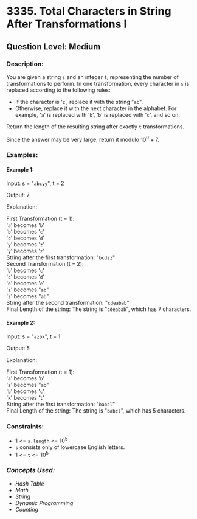 # 3335. Total Characters in String After Transformations I
## Question Level: Medium
### Description:
You are given a string `s` and an integer `t`, representing the number of transformations to perform. In one transformation, every character in `s` is replaced according to the following rules:
- If the character is '`z`', replace it with the string "`ab`".
- Otherwise, replace it with the next character in the alphabet. For example, '`a`' is replaced with '`b`', '`b`' is replaced with '`c`', and so on.  

Return the length of the resulting string after exactly `t` transformations.

Since the answer may be very large, return it modulo 10<sup>9</sup> + 7.

### Examples:
#### Example 1:

Input: s = "`abcyy`", t = 2

Output: 7

Explanation:

First Transformation (t = 1):  
'`a`' becomes '`b`'  
'`b`' becomes '`c`'   
'`c`' becomes '`d`'  
'`y`' becomes '`z`'  
'`y`' becomes '`z`'  
String after the first transformation: "`bcdzz`"  
Second Transformation (t = 2):  
'`b`' becomes '`c`'  
'`c`' becomes '`d`'  
'`d`' becomes '`e`'  
'`z`' becomes "`ab`"  
'`z`' becomes "`ab`"  
String after the second transformation: "`cdeabab`"  
Final Length of the string: The string is "`cdeabab`", which has 7 characters.
#### Example 2:

Input: s = "`azbk`", t = 1

Output: 5

Explanation:

First Transformation (t = 1):  
'`a`' becomes '`b`'  
'`z`' becomes "`ab`"  
'`b`' becomes '`c`'  
'`k`' becomes '`l`'  
String after the first transformation: "`babcl`"  
Final Length of the string: The string is "`babcl`", which has 5 characters.  

### Constraints:

- 1 <= `s.length` <= 10<sup>5</sup>
- `s` consists only of lowercase English letters.
- 1 <= `t` <= 10<sup>5</sup>

### <i>Concepts Used:
- Hash Table
- Math
- String
- Dynamic Programming
- Counting </i>